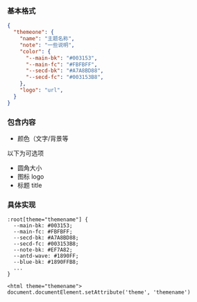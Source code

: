 ### 基本格式

``` JSON
{
  "themeone": {
    "name": "主题名称",
    "note": "一些说明",
    "color": {
      "--main-bk": "#003153",
      "--main-fc": "#FBFBFF",
      "--secd-bk": "#A7A8BD88",
      "--secd-fc": "#003153B8",
    },
    "logo": "url",
  }
}
```

### 包含内容

- 颜色（文字/背景等

以下为可选项
- 圆角大小
- 图标 logo
- 标题 title

### 具体实现

```
:root[theme="themename"] {
  --main-bk: #003153;
  --main-fc: #FBFBFF;
  --secd-bk: #A7A8BD88;
  --secd-fc: #003153B8;
  --note-bk: #EF7A82;
  --antd-wave: #1890FF;
  --blue-bk: #1890FFB8;
  ...
}

<html theme="themename">
document.documentElement.setAttribute('theme', 'themename')
```